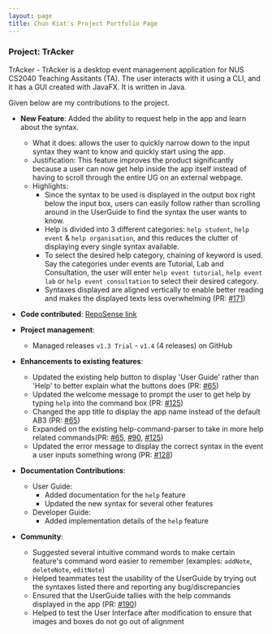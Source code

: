 ```yaml
---
layout: page
title: Chun Kiat's Project Portfolio Page
---
```


### Project: TrAcker

TrAcker - TrAcker is a desktop event management application for NUS CS2040 Teaching Assitants (TA). The user interacts with it using a CLI, and it has a GUI created with JavaFX. It is written in Java.

Given below are my contributions to the project.

* **New Feature**: Added the ability to request help in the app and learn about the syntax.
  * What it does: allows the user to quickly narrow down to the input syntax they want to know and quickly start using the app.
  * Justification: This feature improves the product significantly because a user can now get help inside the app itself instead of having to scroll through the entire UG on an external webpage.
  * Highlights: 
    * Since the syntax to be used is displayed in the output box right below the input box, users can easily follow rather than scrolling around in the UserGuide to find the syntax the user wants to know. 
    * Help is divided into 3 different categories: `help student`, `help event`  & `help organisation`, and this reduces the clutter of displaying every single syntax available.
    * To select the desired help category, chaining of keyword is used. Say the categories under events are Tutorial, Lab and Consultation, the user will enter `help event tutorial`, `help event lab` or `help event consultation` to select their desired category.
    * Syntaxes displayed are aligned vertically to enable better reading and makes the displayed texts less overwhelming (PR: [\#171](https://github.com/AY2223S2-CS2103-F11-1/tp/pull/171))

* **Code contributed**: [RepoSense link](https://nus-cs2103-ay2223s2.github.io/tp-dashboard/?search=&sort=groupTitle&sortWithin=title&timeframe=commit&mergegroup=&groupSelect=groupByRepos&breakdown=true&checkedFileTypes=docs~functional-code~test-code~other&since=2023-02-17&tabOpen=true&tabType=authorship&zFR=false&tabAuthor=nerdyboy98&tabRepo=AY2223S2-CS2103-F11-1%2Ftp%5Bmaster%5D&authorshipIsMergeGroup=false&authorshipFileTypes=docs~functional-code~test-code&authorshipIsBinaryFileTypeChecked=false&authorshipIsIgnoredFilesChecked=false)

* **Project management**:
  * Managed releases `v1.3 Trial` - `v1.4` (4 releases) on GitHub

* **Enhancements to existing features**:
  * Updated the existing help button to display 'User Guide' rather than 'Help' to better explain what the buttons does (PR: [\#65](https://github.com/AY2223S2-CS2103-F11-1/tp/pull/65))
  * Updated the welcome message to prompt the user to get help by typing `help` into the command box (PR: [\#125](https://github.com/AY2223S2-CS2103-F11-1/tp/pull/125))
  * Changed the app title to display the app name instead of the default AB3 (PR: [\#65](https://github.com/AY2223S2-CS2103-F11-1/tp/pull/65))
  * Expanded on the existing help-command-parser to take in more help related commands(PR: [\#65](https://github.com/AY2223S2-CS2103-F11-1/tp/pull/65), [\#90](https://github.com/AY2223S2-CS2103-F11-1/tp/pull/90), [\#125](https://github.com/AY2223S2-CS2103-F11-1/tp/pull/125))
  * Updated the error message to display the correct syntax in the event a user inputs something wrong (PR: [\#128](https://github.com/AY2223S2-CS2103-F11-1/tp/pull/128))
* **Documentation Contributions**:
  * User Guide:
    * Added documentation for the `help` feature
    * Updated the new syntax for several other features
  * Developer Guide:
    * Added implementation details of the `help` feature

* **Community**:
  * Suggested several intuitive command words to make certain feature's command word easier to remember (examples: `addNote`, `deleteNote`, `editNote`)
  * Helped teammates test the usability of the UserGuide by trying out the syntaxes listed there and reporting any bug/discrepancies
  * Ensured that the UserGuide tallies with the help commands displayed in the app (PR: [\#190](https://github.com/AY2223S2-CS2103-F11-1/tp/pull/190))
  * Helped to test the User Interface after modification to ensure that images and boxes do not go out of alignment

